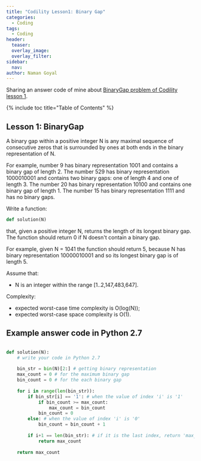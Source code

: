 ```yaml
---
title: "Codility Lesson1: Binary Gap"
categories:
  - Coding
tags:
  - Coding
header:
  teaser: 
  overlay_image: 
  overlay_filter: 
sidebar:
  nav: 
author: Naman Goyal
---
```


Sharing an answer code of mine about [BinaryGap problem of Codility lesson 1](https://codility.com/programmers/lessons/1-iterations/binary_gap/start/).

{% include toc title="Table of Contents" %}

## Lesson 1: BinaryGap
A binary gap within a positive integer N is any maximal sequence of consecutive zeros that is surrounded by ones at both ends in the binary representation of N.

For example, number 9 has binary representation 1001 and contains a binary gap of length 2. The number 529 has binary representation 1000010001 and contains two binary gaps: one of length 4 and one of length 3. The number 20 has binary representation 10100 and contains one binary gap of length 1. The number 15 has binary representation 1111 and has no binary gaps.

Write a function:
```python
def solution(N)
```
that, given a positive integer N, returns the length of its longest binary gap. The function should return 0 if N doesn't contain a binary gap.

For example, given N = 1041 the function should return 5, because N has binary representation 10000010001 and so its longest binary gap is of length 5.

Assume that:
  * N is an integer within the range [1..2,147,483,647].

Complexity:
  * expected worst-case time complexity is O(log(N));
  * expected worst-case space complexity is O(1).

## Example answer code in Python 2.7

```python

def solution(N):
    # write your code in Python 2.7
    
    bin_str = bin(N)[2:] # getting binary representation
    max_count = 0 # for the maximum binary gap    
    bin_count = 0 # for the each binary gap
      
    for i in range(len(bin_str)):
        if bin_str[i] == '1': # when the value of index 'i' is '1'
            if bin_count >= max_count: 
                max_count = bin_count
            bin_count = 0
        else: # when the value of index 'i' is '0'
            bin_count = bin_count + 1
            
        if i+1 == len(bin_str): # if it is the last index, return 'max_count'
            return max_count
        
    return max_count
  
```
